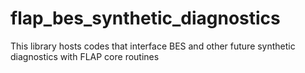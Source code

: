 # flap_bes_synthetic_diagnostics
This library hosts codes that interface BES and other future synthetic diagnostics with FLAP core routines
